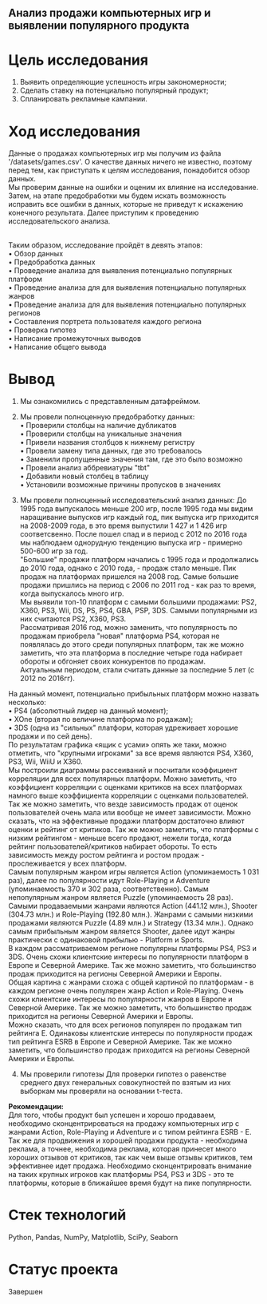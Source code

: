 ## Анализ продажи компьютерных игр и выявлении популярного продукта

# Цель исследования
1. Выявить определяющие успешность игры закономерности;
2. Сделать ставку на потенциально популярный продукт;
3. Спланировать рекламные кампании.
​
# Ход исследования
Данные о продажах компьютерных игр мы получим из файла '/datasets/games.csv'. О качестве данных ничего не известно, поэтому перед тем, как приступать к целям исследования, понадобится обзор данных. <br>
Мы проверим данные на ошибки и оценим их влияние на исследование. Затем, на этапе предобработки мы будем искать возможность исправить все ошибки в данных, которые не приведут к искажению конечного результата. Далее приступим к проведению исследовательского анализа.<br>
​

Таким образом, исследование пройдёт в девять этапов:<br>
• Обзор данных<br>
• Предобработка данных<br>
• Проведение анализа для выявления потенциально популярных платформ<br>
• Проведение анализа для для выявления потенциально популярных жанров<br>
• Проведение анализа для для выявления потенциально популярных регионов<br>
• Составления портрета пользователя каждого региона<br>
• Проверка гипотез<br>
• Написание промежуточных выводов<br>
• Написание общего вывода<br>

# Вывод
1.	Мы ознакомились с представленным датафреймом.
   
3.	Мы провели полноценную предобработку данных: <br>
•	Проверили столбцы на наличие дубликатов<br>
•	Проверили столбцы на уникальные значения<br>
•	Привели названия столбцов к нижнему регистру<br>
•	Провели замену типа данных, где это требовалось<br>
•	Заменили пропущенные значения там, где это было возможно<br>
•	Провели анализ аббревиатуры "tbt"<br>
•	Добавили новый столбец в таблицу<br>
•	Установили возможные причины пропусков в значениях<br>

4.	Мы провели полноценный исследовательский анализ данных:
До 1995 года выпускалось меньше 200 игр, после 1995 года мы видим наращивание выпусков игр каждый год, пик выпуска игр приходится на 2008-2009 года, в это время выпустили 1 427 и 1 426 игр соответсвенно. После пошел спад и в период с 2012 по 2016 года мы наблюдаем однорудную тенденцию выпуска игр - примерно 500-600 игр за год. <br>
"Большие" продажи платформ начались с 1995 года и продолжались до 2010 года, однако с 2010 года,  - продаж стало меньше. Пик продаж на платформах пришелся на 2008 год. Самые большие продажи пришлись на период с 2006 по 2011 год - как раз то время, когда выпускалось много игр. <br>
Мы выявили топ-10 платформ с самыми большими продажами: PS2, X360, PS3, Wii, DS, PS, PS4, GBA, PSP, 3DS. Самыми популярными из них считаются PS2, X360, PS3. <br>
Рассматривая 2016 год, можно заменить, что популярность по продажам приобрела "новая" платформа PS4, которая не появлялась до этого среди популярных платформ, так же можно заметить, что эта платформа в последние четыре года набирает обороты и обгоняет своих конкурентов по продажам. <br>
Актуальным периодом, стали считать данные за последние 5 лет (с 2012 по 2016гг). <br>

На данный момент, потенциально прибыльных платформ можно назвать несколько: <br>
• PS4 (абсолютный лидер на данный момент); <br>
• XOne (вторая по величине платформа по родажам); <br>
• 3DS (одна из "сильных" платформ, которая удреживает хорошие продажи и по сей день). <br>
По результатам  графика «ящик с усами» опять же таки, можно отметить, что "крупными игроками" за все время являются  PS4, X360, PS3, Wii, WiiU и X360.  <br> 
Мы построили диаграммы рассеиваний и посчитали коэффициент корреляции для всех популярных платформ. Можно заметить, что коэффициент корреляции с оценками критиков на всех платформах намного выше коэффициента корреляции c оценками пользователей. Так же можно заметить, что везде зависимость продаж от оценок пользователей очень мала или вообще не имеет зависимости. Можно сказать, что на эффективные продажи платформ достаточно влияют оценки и рейтинг от критиков. Так же можно заметить, что платформы с низким рейтингом - меньше всего продают, нежели тогда, когда рейтинг пользователей/критиков набирает обороты. То есть зависимость между ростом рейтинга и ростом продаж - прослеживается у всех платформ. <br>
Самым популярным жанром игры является Action (упоминаемость 1 031 раз), далее по популярности идут Role-Playing и Adventure (упоминаемость 370 и 302 раза, соответственно). Самым непопулярным жанром является Puzzle (упоминаемость 28 раз). Самыми продаваемыми жанрами являются Action (441.12 млн.), Shooter (304.73 млн.) и Role-Playing (192.80 млн.). Жанрами с самыми низкими продажами являются Puzzle (4.89 млн.) и Strategy (13.34 млн.). Однако самым прибыльным жанром является Shooter, далее идут жанры практически с одинаковой прибылью - Platform и Sports. <br>
В каждом рассматриваемом регионе популярны платформы PS4, PS3 и 3DS. Очень схожи клиентские интересы по популярности платформ в Европе и Северной Америке. Так же можно заметить, что большинство продаж приходится на регионы Северной Америки и Европы. <br>
Общая картина с жанрами схожа с общей картиной по платформам - в каждом регионе очень популярен жанр Action и Role-Playing. Очень схожи клиентские интересы по популярности жанров в Европе и Северной Америке. Так же можно заметить, что большинство продаж приходится на регионы Северной Америки и Европы. <br>
Можно сказать, что для всех регионов популярен по продажам тип рейтинга E. Одинаковы клиентские интересы по популярности продаж тип рейтинга ESRB в Европе и Северной Америке. Так же можно заметить, что большинство продаж приходится на регионы Северной Америки и Европы. <br>

4.	Мы проверили гипотезы
Для проверки гипотез о равенстве среднего двух генеральных совокупностей по взятым из них выборкам мы проверяли на основании t-теста. <br>

**Рекомендации:** <br>
Для того, чтобы продукт был успешен и хорошо продаваем, необходимо сконцентрироваться на продажу компьютерных игр с жанрами  Action, Role-Playing и Adventure и с типом рейтинга ESRB - E. Так же для продвижения и хорошей продажи продукта - необходима реклама, а точнее, необходима реклама, которая принесет много хороших отзывов от критиков, так как чем выше отзывы критиков, тем эффективнее идет продажа.
Необходимо сконцентрировать внимание на таких крупных игроков как платформы PS4, PS3 и 3DS  - это те платформы, которые  в ближайшее время будут на пике популярности. 

# Стек технологий
Python, Pandas, NumPy, Matplotlib, SciPy, Seaborn

# Статус проекта
Завершен
